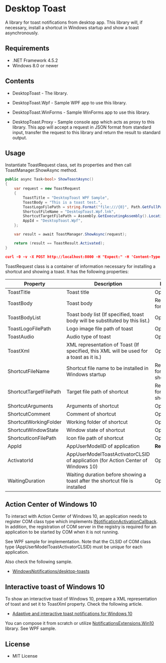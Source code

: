 ﻿# Desktop Toast

A library for toast notifications from desktop app. This library will, if necessary, install a shortcut in Windows startup and show a toast asynchronously.

## Requirements

 * .NET Framework 4.5.2
 * Windows 8.0 or newer

## Contents

 - DesktopToast - The library.

 - DesktopToast.Wpf - Sample WPF app to use this library.

 - DesktopToast.WinForms - Sample WinForms app to use this library.

 - DesktopToast.Proxy - Sample console app which acts as proxy to this library. This app will accept a request in JSON format from standard input, transfer the request to this library and return the result to standard output.

## Usage

Instantiate ToastRequest class, set its properties and then call ToastManager.ShowAsync method.

```csharp
public async Task<bool> ShowToastAsync()
{
    var request = new ToastRequest
    {
        ToastTitle = "DesktopToast WPF Sample",
        ToastBody = "This is a toast test.",
        ToastLogoFilePath = string.Format("file:///{0}", Path.GetFullPath("toast128.png")),
        ShortcutFileName = "DesktopToast.Wpf.lnk",
        ShortcutTargetFilePath = Assembly.GetExecutingAssembly().Location,
        AppId = "DesktopToast.Wpf",
    };

    var result = await ToastManager.ShowAsync(request);

    return (result == ToastResult.Activated);
}
```
```json
curl -0 -v -X POST http://localhost:8000 -H "Expect:" -H 'Content-Type: application/json; charset=utf-8' -d @- { ""ToastTitle"":""DesktopToast Proxy Sample"", ""ToastBody"":""This is a toast test."", ""AppId"":""DesktopToast.Proxy"" };
```

ToastRequest class is a container of information necessary for installing a shortcut and showing a toast. It has the following properties:

| Property               | Description                                                                             | Note                  |
|------------------------|-----------------------------------------------------------------------------------------|-----------------------|
| ToastTitle             | Toast title                                                                             | Optional              |
| ToastBody              | Toast body                                                                              | Required for toast    |
| ToastBodyList          | Toast body list (If specified, toast body will be substituted by this list.)            | Optional              |
| ToastLogoFilePath      | Logo image file path of toast                                                           | Optional              |
| ToastAudio             | Audio type of toast                                                                     | Optional              |
| ToastXml               | XML representation of Toast (If specified, this XML will be used for a toast as it is.) | Optional              |
| ShortcutFileName       | Shortcut file name to be installed in Windows startup                                   | Required for shortcut |
| ShortcutTargetFilePath | Target file path of shortcut                                                            | Required for shortcut |
| ShortcutArguments      | Arguments of shortcut                                                                   | Optional              |
| ShortcutComment        | Comment of shortcut                                                                     | Optional              |
| ShortcutWorkingFolder  | Working folder of shortcut                                                              | Optional              |
| ShortcutWindowState    | Window state of shortcut                                                                | Optional              |
| ShortcutIconFilePath   | Icon file path of shortcut                                                              | Optional              |
| AppId                  | AppUserModelID of application                                                           | __Required__          |
| ActivatorId            | AppUserModelToastActivatorCLSID of application (for Action Center of Windows 10)        | Optional              |
| WaitingDuration        | Waiting duration before showing a toast after the shortcut file is installed            | Optional              |

## Action Center of Windows 10

To interact with Action Center of Windows 10, an application needs to register COM class type which implements [INotificationActivationCallback][1]. In addition, the registration of COM server in the registry is required for an application to be started by COM when it is not running.

See WPF sample for implementation. Note that the CLSID of COM class type (AppUserModelToastActivatorCLSID) must be unique for each application.

Also check the following sample.

 * [WindowsNotifications/desktop-toasts][2]

## Interactive toast of Windows 10

To show an interactive toast of Windows 10, prepare a XML representation of toast and set it to ToastXml property. Check the following article.

 * [Adaptive and interactive toast notifications for Windows 10][3]

You can compose it from scratch or utilize [NotificationsExtensions.Win10][4] library. See WPF sample.

## License

 - MIT License

[1]: https://msdn.microsoft.com/en-us/library/windows/desktop/mt643711.aspx
[2]: https://github.com/WindowsNotifications/desktop-toasts
[3]: https://blogs.msdn.microsoft.com/tiles_and_toasts/2015/07/02/adaptive-and-interactive-toast-notifications-for-windows-10/
[4]: https://www.nuget.org/packages/NotificationsExtensions.Win10/
